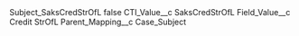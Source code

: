 <?xml version="1.0" encoding="UTF-8"?>
<CustomMetadata xmlns="http://soap.sforce.com/2006/04/metadata" xmlns:xsi="http://www.w3.org/2001/XMLSchema-instance" xmlns:xsd="http://www.w3.org/2001/XMLSchema">
    <label>Subject_SaksCredStrOfL</label>
    <protected>false</protected>
    <values>
        <field>CTI_Value__c</field>
        <value xsi:type="xsd:string">SaksCredStrOfL</value>
    </values>
    <values>
        <field>Field_Value__c</field>
        <value xsi:type="xsd:string">Credit StrOfL</value>
    </values>
    <values>
        <field>Parent_Mapping__c</field>
        <value xsi:type="xsd:string">Case_Subject</value>
    </values>
</CustomMetadata>
